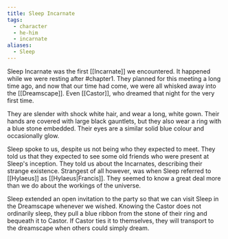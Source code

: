 ```yaml
---
title: Sleep Incarnate
tags:
  - character
  - he-him
  - incarnate
aliases:
  - Sleep
---
```

Sleep Incarnate was the first [[Incarnate]] we encountered. It happened while we were resting after #chapter1. They planned for this meeting a long time ago, and now that our time had come, we were all whisked away into the [[Dreamscape]]. Even [[Castor]], who dreamed that night for the very first time.

They are slender with shock white hair, and wear a long, white gown. Their hands are covered with large black gauntlets, but they also wear a ring with a blue stone embedded. Their eyes are a similar solid blue colour and occasionally glow.

Sleep spoke to us, despite us not being who they expected to meet. They told us that they expected to see some old friends who were present at Sleep's inception. They told us about the Incarnates, describing their strange existence. Strangest of all however, was when Sleep referred to [[Hylaeus]] as [[Hylaeus|Francis]]. They seemed to know a great deal more than we do about the workings of the universe.

Sleep extended an open invitation to the party so that we can visit Sleep in the Dreamscape whenever we wished. Knowing the Castor does not ordinarily sleep, they pull a blue ribbon from the stone of their ring and bequeath it to Castor. If Castor ties it to themselves, they will transport to the dreamscape when others could simply dream.